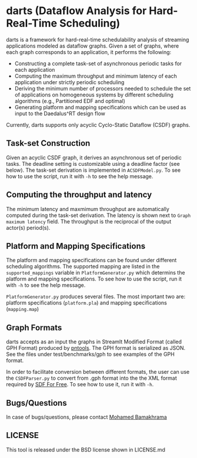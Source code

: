 darts (Dataflow Analysis for Hard-Real-Time Scheduling)
=======================================================

darts is a framework for hard-real-time schedulability analysis of 
streaming applications modeled as dataflow graphs. 
Given a set of graphs, where each graph corresponds to an application, 
it performs the following:

* Constructing a complete task-set of asynchronous periodic tasks 
for each application
* Computing the maximum throughput and minimum latency of each 
application under strictly periodic scheduling
* Deriving the minimum number of processors needed to schedule 
the set of applications on homogeneous systems by different 
scheduling algorithms (e.g., Partitioned EDF and optimal)
* Generating platform and mapping specifications which can be 
used as input to the Daedalus^RT design flow

Currently, darts supports only acyclic Cyclo-Static Dataflow (CSDF) graphs.

Task-set Construction
---------------------
Given an acyclic CSDF graph, it derives an asynchronous set of periodic tasks. 
The deadline setting is customizable using a deadline factor (see below). 
The task-set derivation is implemented in `ACSDFModel.py`. 
To see how to use the script, run it with `-h` to see the help message. 

Computing the throughput and latency
------------------------------------
The minimum latency and maxmimum throughput are automatically computed 
during the task-set derivation. 
The latency is shown next to `Graph maximum latency` field. 
The throughput is the reciprocal of the output actor(s) period(s).

Platform and Mapping Specifications
-----------------------------------
The platform and mapping specifications can be found under different 
scheduling algorithms. 
The supported mapping are listed in the `supported_mappings` variable 
in `PlatformGenerator.py` which determins the platform and mapping 
specifications. To see how to use the script, run it with `-h` to see 
the help message. 

`PlatformGenerator.py` produces several files. 
The most important two are: platform specifications (`platform.pla`) 
and mapping specifications (`mapping.map`)

Graph Formats
-------------

darts accepts as an input the graphs in StreamIt Modified Format 
(called GPH Format) produced by [pntools](https://daedalus.liacs.nl/pntools/).
The GPH format is serialized as JSON. See the files under 
test/benchmarks/gph to see examples of the GPH format.

In order to facilitate conversion between different formats, the user 
can use the `CSDFParser.py` to convert from .gph format into the the 
XML format required by [SDF For Free](http://www.es.ele.tue.nl/sdf3/). 
To see how to use it, run it with `-h`.

Bugs/Questions
---------------
In case of bugs/questions, please contact [Mohamed Bamakhrama](mohamed@liacs.nl)

LICENSE
-------
This tool is released under the BSD license shown in LICENSE.md

